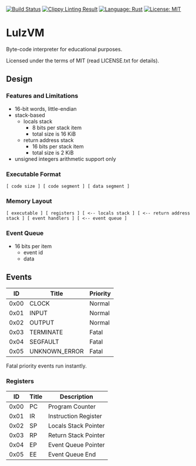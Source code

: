 [![Build Status](https://api.travis-ci.org/alopatindev/lulzvm.svg?branch=master)](https://travis-ci.org/alopatindev/lulzvm)
[![Clippy Linting Result](https://clippy.bashy.io/github/alopatindev/lulzvm/master/badge.svg)](https://clippy.bashy.io/github/alopatindev/lulzvm/master/log)
[![Language: Rust](https://img.shields.io/badge/language-Rust-orange.svg)](http://www.rust-lang.org/)
[![License: MIT](https://img.shields.io/badge/license-MIT-blue.svg)](LICENSE.txt)

LulzVM
======

Byte-code interpreter for educational purposes.

Licensed under the terms of MIT (read LICENSE.txt for details).

## Design

### Features and Limitations
- 16-bit words, little-endian
- stack-based
    - locals stack
        - 8 bits per stack item
        - total size is 16 KiB
    - return address stack
        - 16 bits per stack item
        - total size is 2 KiB
- unsigned integers arithmetic support only

### Executable Format
```
[ code size ] [ code segment ] [ data segment ]
```

### Memory Layout
```
[ executable ] [ registers ] [ <-- locals stack ] [ <-- return address stack ] [ event handlers ] [ <-- event queue ]
```

### Event Queue
- 16 bits per item
    - event id
    - data

## Events
|ID  |Title           |Priority|
|----|----------------|--------|
|0x00|CLOCK           |Normal  |
|0x01|INPUT           |Normal  |
|0x02|OUTPUT          |Normal  |
|0x03|TERMINATE       |Fatal   |
|0x04|SEGFAULT        |Fatal   |
|0x05|UNKNOWN_ERROR   |Fatal   |

Fatal priority events run instantly.

### Registers
|ID  |Title|Description         |
|----|-----|--------------------|
|0x00|PC   |Program Counter     |
|0x01|IR   |Instruction Register|
|0x02|SP   |Locals Stack Pointer|
|0x03|RP   |Return Stack Pointer|
|0x04|EP   |Event Queue Pointer |
|0x05|EE   |Event Queue End     |
